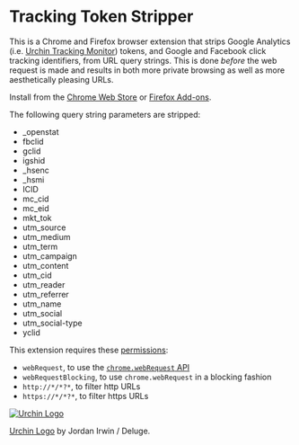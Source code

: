 # Tracking Token Stripper

This is a Chrome and Firefox browser extension that strips Google Analytics
(i.e. [Urchin Tracking Monitor][utm]) tokens, and Google and Facebook click
tracking identifiers, from URL query strings. This is done *before* the web
request is made and results in both more private browsing as well as more
aesthetically pleasing URLs.

Install from the [Chrome Web Store][store] or [Firefox Add-ons][addons].

The following query string parameters are stripped:

 - _openstat
 - fbclid
 - gclid
 - igshid
 - _hsenc
 - _hsmi
 - ICID
 - mc_cid
 - mc_eid
 - mkt_tok
 - utm_source
 - utm_medium
 - utm_term
 - utm_campaign
 - utm_content
 - utm_cid
 - utm_reader
 - utm_referrer
 - utm_name
 - utm_social
 - utm_social-type
 - yclid

This extension requires these [permissions][]:

 - `webRequest`, to use the [`chrome.webRequest` API][webRequest]
 - `webRequestBlocking`, to use `chrome.webRequest` in a blocking fashion
 - `http://*/*?*`, to filter http URLs
 - `https://*/*?*`, to filter https URLs

[![Urchin Logo](icon-128.png "Urchin Logo")](http://www.openclipart.org/detail/69997)

[Urchin Logo](http://www.openclipart.org/detail/69997) by Jordan Irwin / Deluge.

[utm]: https://en.wikipedia.org/wiki/UTM_parameters
[store]: https://chrome.google.com/webstore/detail/kcpnkledgcbobhkgimpbmejgockkplob
[addons]: https://addons.mozilla.org/addon/utm-tracking-token-stripper/
[permissions]: https://developer.chrome.com/extensions/declare_permissions
[webRequest]: https://developer.chrome.com/extensions/webRequest
